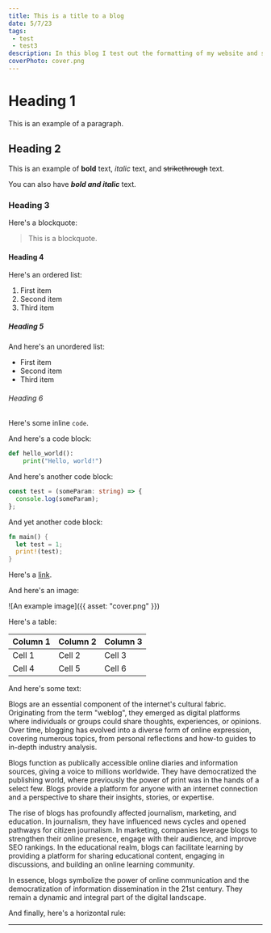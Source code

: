 ```yaml
---
title: This is a title to a blog
date: 5/7/23
tags:
 - test
 - test3
description: In this blog I test out the formatting of my website and see how everything is looking
coverPhoto: cover.png
---
```


# Heading 1

This is an example of a paragraph.

## Heading 2

This is an example of **bold** text, _italic_ text, and ~~strikethrough~~ text.

You can also have **_bold and italic_** text.

### Heading 3

Here's a blockquote:

> This is a blockquote.

#### Heading 4

Here's an ordered list:

1. First item
2. Second item
3. Third item

##### Heading 5

And here's an unordered list:

- First item
- Second item
- Third item

###### Heading 6

Here's some inline `code`.

And here's a code block:

```python
def hello_world():
    print("Hello, world!")
```

And here's another code block:

```typescript
const test = (someParam: string) => {
  console.log(someParam);
};
```

And yet another code block:

```rust
fn main() {
  let test = 1;
  print!(test);
}
```

Here's a [link](https://example.com).

And here's an image:

![An example image]({{ asset: "cover.png" }})

Here's a table:

| Column 1 | Column 2 | Column 3 |
| -------- | -------- | -------- |
| Cell 1   | Cell 2   | Cell 3   |
| Cell 4   | Cell 5   | Cell 6   |

And here's some text:

Blogs are an essential component of the internet's cultural fabric. Originating
from the term "weblog", they emerged as digital platforms where individuals or
groups could share thoughts, experiences, or opinions. Over time, blogging has
evolved into a diverse form of online expression, covering numerous topics, from
personal reflections and how-to guides to in-depth industry analysis.

Blogs function as publically accessible online diaries and information sources,
giving a voice to millions worldwide. They have democratized the publishing
world, where previously the power of print was in the hands of a select few.
Blogs provide a platform for anyone with an internet connection and a
perspective to share their insights, stories, or expertise.

The rise of blogs has profoundly affected journalism, marketing, and education.
In journalism, they have influenced news cycles and opened pathways for citizen
journalism. In marketing, companies leverage blogs to strengthen their online
presence, engage with their audience, and improve SEO rankings. In the
educational realm, blogs can facilitate learning by providing a platform for
sharing educational content, engaging in discussions, and building an online
learning community.

In essence, blogs symbolize the power of online communication and the
democratization of information dissemination in the 21st century. They remain a
dynamic and integral part of the digital landscape.

And finally, here's a horizontal rule:

---
